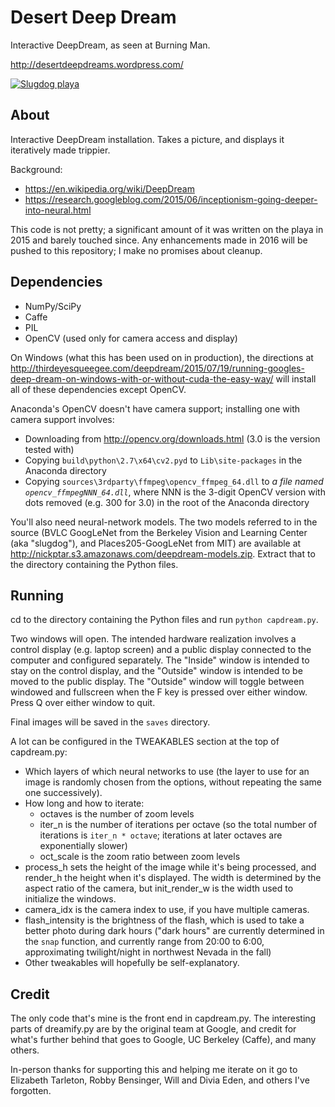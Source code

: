 # Desert Deep Dream
Interactive DeepDream, as seen at Burning Man.

http://desertdeepdreams.wordpress.com/

[![Slugdog playa](http://i.imgur.com/TtaIWRPl.jpg)](http://i.imgur.com/TtaIWRP.jpg)

## About

Interactive DeepDream installation. Takes a picture, and displays it iteratively made trippier.

Background:
* https://en.wikipedia.org/wiki/DeepDream
* https://research.googleblog.com/2015/06/inceptionism-going-deeper-into-neural.html

This code is not pretty; a significant amount of it was written on the playa in 2015 and barely touched since. Any enhancements made
in 2016 will be pushed to this repository; I make no promises about cleanup.

## Dependencies

* NumPy/SciPy
* Caffe
* PIL
* OpenCV (used only for camera access and display)

On Windows (what this has been used on in production), the directions at
http://thirdeyesqueegee.com/deepdream/2015/07/19/running-googles-deep-dream-on-windows-with-or-without-cuda-the-easy-way/
will install all of these dependencies except OpenCV.

Anaconda's OpenCV doesn't have camera support; installing one with camera support
involves:

* Downloading from http://opencv.org/downloads.html (3.0 is the version tested with)
* Copying `build\python\2.7\x64\cv2.pyd` to `Lib\site-packages` in the Anaconda directory
* Copying `sources\3rdparty\ffmpeg\opencv_ffmpeg_64.dll` to *a file named `opencv_ffmpegNNN_64.dll`*, where NNN is the 3-digit OpenCV version with dots removed (e.g. 300 for 3.0) in the root of the Anaconda directory

You'll also need neural-network models. The two models referred to in the source (BVLC GoogLeNet from the Berkeley Vision and Learning
Center (aka "slugdog"), and Places205-GoogLeNet from MIT) are available at http://nickptar.s3.amazonaws.com/deepdream-models.zip. Extract
that to the directory containing the Python files.

## Running
cd to the directory containing the Python files and run `python capdream.py`.

Two windows will open. The intended hardware realization involves a control display (e.g. laptop screen) and a public display connected
to the computer and configured separately.
The "Inside" window is intended to stay on the control display, and the "Outside" window is intended to be moved to the public display.
The "Outside" window will toggle between windowed and fullscreen when the F key is pressed over either window.
Press Q over either window to quit.

Final images will be saved in the `saves` directory.

A lot can be configured in the TWEAKABLES section at the top of capdream.py:

* Which layers of which neural networks to use (the layer to use for an image is randomly chosen from the options, without repeating the
  same one successively).
* How long and how to iterate:
  * octaves is the number of zoom levels
  * iter_n is the number of iterations per octave (so the total number of iterations is `iter_n * octave`; iterations at later octaves are exponentially slower)
  * oct_scale is the zoom ratio between zoom levels
* process_h sets the height of the image while it's being processed, and render_h the height when it's displayed. The width is determined
  by the aspect ratio of the camera, but init_render_w is the width used to initialize the windows.
* camera_idx is the camera index to use, if you have multiple cameras.
* flash_intensity is the brightness of the flash, which is used to take a better photo during dark hours ("dark hours" are
  currently determined in the `snap` function, and currently range from 20:00 to 6:00, approximating twilight/night in northwest
  Nevada in the fall)
* Other tweakables will hopefully be self-explanatory.

## Credit
The only code that's mine is the front end in capdream.py. The interesting parts of dreamify.py are by the original team at Google, and
credit for what's further behind that goes to Google, UC Berkeley (Caffe), and many others.

In-person thanks for supporting this and helping me iterate on it go to Elizabeth Tarleton, Robby Bensinger, Will and Divia Eden, and others I've forgotten.
